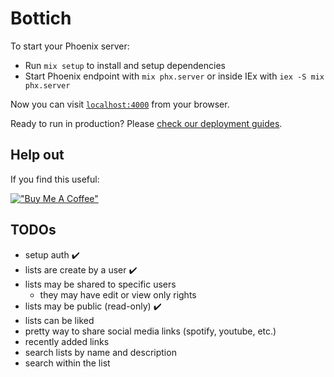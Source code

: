 # Bottich

To start your Phoenix server:

  * Run `mix setup` to install and setup dependencies
  * Start Phoenix endpoint with `mix phx.server` or inside IEx with `iex -S mix phx.server`

Now you can visit [`localhost:4000`](http://localhost:4000) from your browser.

Ready to run in production? Please [check our deployment guides](https://hexdocs.pm/phoenix/deployment.html).

## Help out
If you find this useful:

[!["Buy Me A Coffee"](https://www.buymeacoffee.com/assets/img/custom_images/orange_img.png)](https://buymeacoffee.com/danielmarkow)

## TODOs
- setup auth :heavy_check_mark:
- lists are create by a user :heavy_check_mark:
- lists may be shared to specific users
  - they may have edit or view only rights
- lists may be public (read-only) :heavy_check_mark:
- lists can be liked
- pretty way to share social media links (spotify, youtube, etc.)
- recently added links
- search lists by name and description
- search within the list